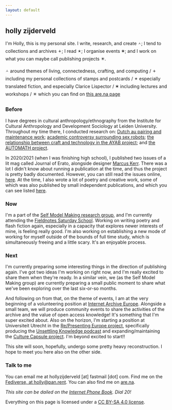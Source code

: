 ```yaml
---
layout: default
---
```


## holly zijderveld

I'm Holly, this is my personal site. I write, research, and create 🟀; I tend to collections and archives 🟄; I read 🟉; I organise events ✶; and I work on what you can maybe call publishing projects ✴. 

🟀 around themes of living, connectedness, crafting, and computing / 🟄 including my personal collections of stamps and postcards / 🟉 especially translated fiction, and especially Clarice Lispector / ✶ including lectures and workshops / ✴ which you can find on [this are.na page](https://www.are.na/holly-garden/channels)

### Before
I have degrees in cultural anthropology/ethnography from the Institute for Cultural Anthropology and Development Sociology at Leiden University. Throughout my time there, I conducted research on: [Dutch au pairing and maintenance work](https://themaintainers.org/studying-the-sensible-side-of-love-in-the-netherlands/); [academic controversy surrounding sex robots](https://www.researchgate.net/publication/382625206_Talking_About_Sex_Robots_Mapping_academic_controversy_in_sex_robot_discourse); [the relationship between craft and technology in the AYAB project](https://hollyz1jderveld.github.io/knitting-research/); and [the AUTOMATH project](https://automath.win.tue.nl/). 

In 2020/2021 (when I was finishing high school), I published two issues of a lit mag called Journal of Erato, alongside designer [Marcus Kerr](https://marcus-kerr.com/). There was a lot I didn't know about running a publication at the time, and thus the project is pretty badly documented. However, you can still read the issues online, [here](https://www.yumpu.com/en/document/view/65812999/issue-two-hometown). At the time, I also wrote a lot of poetry and creative work, some of which was also published by small independent publications, and which you can see listed [here](https://hollyz1jderveld.github.io/reading-list/). 

### Now
I'm a part of the [Self Model Making research group](https://supergijs.com/researchgroup.html), and I'm currently attending the [Fieldnotes Saturday School](https://fieldnotes.site/events/). Working on writing poetry and flash fiction again, especially in a capacity that explores newer interests of mine, is feeling really good. I'm also working on establishing a new mode of working for myself outside of the bounds of full time study, which is simultaneously freeing and a little scary. It's an enjoyable process.

### Next
I'm currently preparing some interesting things in the direction of publishing again. I've got two ideas I'm working on right now, and I'm really excited to share them when they're ready. In a similar vein, we (as the Self Model Making group) are currently preparing a small public moment to share what we've been exploring over the last six-or-so months. 

And following on from that, on the theme of events, I am at the very beginning of a volunteering position at [Internet Archive Europe](https://www.internetarchive.eu/). Alongside a small team, we will produce community events to share the activities of the archive and the value of open access knowledge! It's something that I'm super excited about. Also on the horizon, I'm starting a position at Universiteit Utrecht in the [Re/Presenting Europe project](https://re-presentingeurope.nl/), specifically producing the [Unsettling Knowledge podcast](https://soundcloud.com/utrechtuniversity/sets/unsettling-knowledge) and expanding/maintaining the [Culture Capsule project](https://culturecapsule.nl/page/home). I'm beyond excited to start!!

This site will soon, hopefully, undergo some pretty heavy reconstruction. I hope to meet you here also on the other side.

### Talk to me
You can email me at hollyzijderveld [at] fastmail [dot] com. Find me on the [Fediverse, at holly@pan.rent](https://pan.rent/@Holly). You can also find me on [are.na](https://www.are.na/holly-zijderveld/index).

*This site can be dailed on the [Internet Phone Book](https://internetphonebook.net/#dial-a-site). Dial 20!*

Everything on this page is licensed under a [CC BY-SA 4.0 license](https://creativecommons.org/licenses/by-sa/4.0/). 
